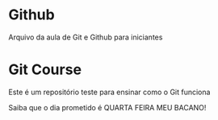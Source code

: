 # Github

Arquivo da aula de Git e Github para iniciantes

# Git Course

Este é um repositório teste para ensinar como o Git funciona

Saiba que o dia prometido é QUARTA FEIRA MEU BACANO!
